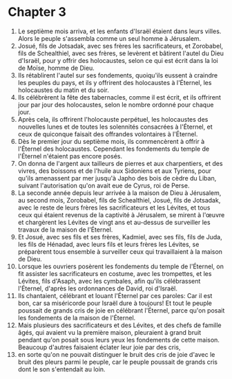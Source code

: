 # Chapter 3

1. Le septième mois arriva, et les enfants d'Israël étaient dans leurs villes. Alors le peuple s'assembla comme un seul homme à Jérusalem.
2. Josué, fils de Jotsadak, avec ses frères les sacrificateurs, et Zorobabel, fils de Schealthiel, avec ses frères, se levèrent et bâtirent l'autel du Dieu d'Israël, pour y offrir des holocaustes, selon ce qui est écrit dans la loi de Moïse, homme de Dieu.
3. Ils rétablirent l'autel sur ses fondements, quoiqu'ils eussent à craindre les peuples du pays, et ils y offrirent des holocaustes à l'Éternel, les holocaustes du matin et du soir.
4. Ils célébrèrent la fête des tabernacles, comme il est écrit, et ils offrirent jour par jour des holocaustes, selon le nombre ordonné pour chaque jour.
5. Après cela, ils offrirent l'holocauste perpétuel, les holocaustes des nouvelles lunes et de toutes les solennités consacrées à l'Éternel, et ceux de quiconque faisait des offrandes volontaires à l'Éternel.
6. Dès le premier jour du septième mois, ils commencèrent à offrir à l'Éternel des holocaustes. Cependant les fondements du temple de l'Éternel n'étaient pas encore posés.
7. On donna de l'argent aux tailleurs de pierres et aux charpentiers, et des vivres, des boissons et de l'huile aux Sidoniens et aux Tyriens, pour qu'ils amenassent par mer jusqu'à Japho des bois de cèdre du Liban, suivant l'autorisation qu'on avait eue de Cyrus, roi de Perse.
8. La seconde année depuis leur arrivée à la maison de Dieu à Jérusalem, au second mois, Zorobabel, fils de Schealthiel, Josué, fils de Jotsadak, avec le reste de leurs frères les sacrificateurs et les Lévites, et tous ceux qui étaient revenus de la captivité à Jérusalem, se mirent à l'œuvre et chargèrent les Lévites de vingt ans et au-dessus de surveiller les travaux de la maison de l'Éternel.
9. Et Josué, avec ses fils et ses frères, Kadmiel, avec ses fils, fils de Juda, les fils de Hénadad, avec leurs fils et leurs frères les Lévites, se préparèrent tous ensemble à surveiller ceux qui travaillaient à la maison de Dieu.
10. Lorsque les ouvriers posèrent les fondements du temple de l'Éternel, on fit assister les sacrificateurs en costume, avec les trompettes, et les Lévites, fils d'Asaph, avec les cymbales, afin qu'ils célébrassent l'Éternel, d'après les ordonnances de David, roi d'Israël.
11. Ils chantaient, célébrant et louant l'Éternel par ces paroles: Car il est bon, car sa miséricorde pour Israël dure à toujours! Et tout le peuple poussait de grands cris de joie en célébrant l'Éternel, parce qu'on posait les fondements de la maison de l'Éternel.
12. Mais plusieurs des sacrificateurs et des Lévites, et des chefs de famille âgés, qui avaient vu la première maison, pleuraient à grand bruit pendant qu'on posait sous leurs yeux les fondements de cette maison. Beaucoup d'autres faisaient éclater leur joie par des cris,
13. en sorte qu'on ne pouvait distinguer le bruit des cris de joie d'avec le bruit des pleurs parmi le peuple, car le peuple poussait de grands cris dont le son s'entendait au loin.


